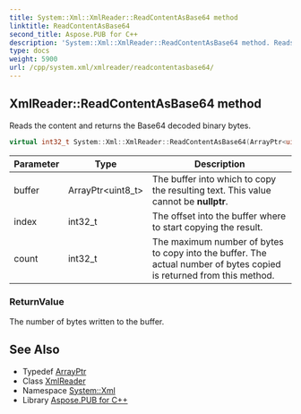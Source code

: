 ```yaml
---
title: System::Xml::XmlReader::ReadContentAsBase64 method
linktitle: ReadContentAsBase64
second_title: Aspose.PUB for C++
description: 'System::Xml::XmlReader::ReadContentAsBase64 method. Reads the content and returns the Base64 decoded binary bytes in C++.'
type: docs
weight: 5900
url: /cpp/system.xml/xmlreader/readcontentasbase64/
---
```

## XmlReader::ReadContentAsBase64 method


Reads the content and returns the Base64 decoded binary bytes.

```cpp
virtual int32_t System::Xml::XmlReader::ReadContentAsBase64(ArrayPtr<uint8_t> buffer, int32_t index, int32_t count)
```


| Parameter | Type | Description |
| --- | --- | --- |
| buffer | ArrayPtr\<uint8_t\> | The buffer into which to copy the resulting text. This value cannot be **nullptr**. |
| index | int32_t | The offset into the buffer where to start copying the result. |
| count | int32_t | The maximum number of bytes to copy into the buffer. The actual number of bytes copied is returned from this method. |

### ReturnValue

The number of bytes written to the buffer.

## See Also

* Typedef [ArrayPtr](../../../system/arrayptr/)
* Class [XmlReader](../)
* Namespace [System::Xml](../../)
* Library [Aspose.PUB for C++](../../../)
